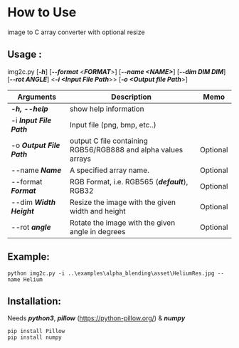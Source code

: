 # How to Use

image to C array converter with optional resize

## Usage :

img2c.py [***-h***] [***--format*** \<***FORMAT***\>] [***--name \<NAME\>***] [***--dim DIM DIM***] [***--rot ANGLE***] \<***-i \<Input File Path***\>\> \[***-o \<Output file Path***\>\]



| Arguments                 | Description                                                  | Memo     |
| ------------------------- | ------------------------------------------------------------ | -------- |
| ***-h, --help***          | show help information                                        |          |
| -i ***Input File Path***  | Input file (png, bmp, etc..)                                 |          |
| -o ***Output File Path*** | output C file containing RGB56/RGB888 and alpha values arrays | Optional |
| --name ***Name***         | A specified array name.                                      | Optional |
| --format ***Format***     | RGB Format, i.e. RGB565 (***default***), RGB32               | Optional |
| --dim ***Width Height***  | Resize the image with the given width and height             | Optional |
| --rot ***angle***         | Rotate the image with the given angle in degrees             | Optional |


## Example:

```
python img2c.py -i ..\examples\alpha_blending\asset\HeliumRes.jpg --name Helium
```



## Installation:

Needs ***python3***, ***pillow*** (https://python-pillow.org/) & ***numpy***

```
pip install Pillow
pip install numpy
```

